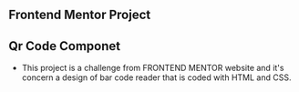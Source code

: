 ## Frontend Mentor Project
## Qr Code Componet
- This project is a challenge from FRONTEND MENTOR website and it's concern a design of bar code reader that is coded with HTML and CSS.
  

